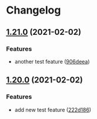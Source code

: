 # Changelog

## [1.21.0](https://www.github.com/chingor13/java-bigtable-hbase/compare/v1.20.0...v1.21.0) (2021-02-02)


### Features

* another test feature ([906deea](https://www.github.com/chingor13/java-bigtable-hbase/commit/906deea59c9e5a793f80dd169751be115b675959))

## [1.20.0](https://www.github.com/chingor13/java-bigtable-hbase/compare/v1.19.0...v1.20.0) (2021-02-02)


### Features

* add new test feature ([222d186](https://www.github.com/chingor13/java-bigtable-hbase/commit/222d18657bedbad5e27008bef183f16d19e8f7bb))
